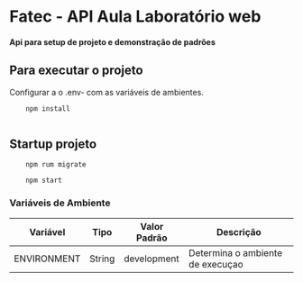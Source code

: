 # Fatec - API Aula Laboratório web
#### Api para setup de projeto e demonstração de padrões

## Para executar o projeto

Configurar a o .env-<environment> com as variáveis de ambientes.  

```
    npm install
    
```

## Startup projeto

```
    npm rum migrate

    npm start
```

### Variáveis de Ambiente

|Variável      |Tipo   | Valor Padrão | Descrição                        | 
|--------------|-------|--------------|----------------------------------|
|ENVIRONMENT   |String |development   |Determina o ambiente de execuçao  |#   l a b - w e b - 2 0 2 4  
 